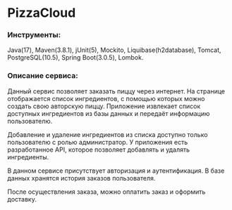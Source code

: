 # PizzaCloud

### Инструменты:
Java(17), Maven(3.8.1), jUnit(5), Mockito, Liquibase(h2database), Tomcat, PostgreSQL(10.5), Spring Boot(3.0.5), Lombok.

### Описание сервиса:

Данный сервис позволяет заказать пиццу через интернет. На странице отображается список ингредиентов, с помощью которых можно
создать свою авторскую пиццу.
Приложение извлекает список доступных ингредиентов из базы данных и передаёт информацию пользователю.

Добавление и удаление ингредиентов из списка доступно только пользователю с ролью администратор.
У приложения есть разработанное API, которое позволяет добавлять и удалять ингредиенты.

В данном сервисе присутствует авторизация и аутентификация. В базе данных хранятся история заказов пользователя.

После осуществления заказа, можно оплатить заказ и оформить доставку.